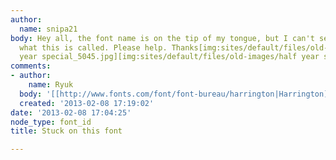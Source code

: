 ```yaml
---
author:
  name: snipa21
body: Hey all, the font name is on the tip of my tongue, but I can't seem to remember
  what this is called. Please help. Thanks[img:sites/default/files/old-images/half
  year special_5045.jpg][img:sites/default/files/old-images/half year special_4440.jpg]
comments:
- author:
    name: Ryuk
  body: '[[http://www.fonts.com/font/font-bureau/harrington|Harrington]] or [[http://www.myfonts.com/fonts/scriptorium/rossetti/|Rossetti]]'
  created: '2013-02-08 17:19:02'
date: '2013-02-08 17:04:25'
node_type: font_id
title: Stuck on this font

---
```

